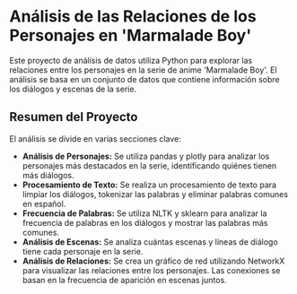 <h1>Análisis de las Relaciones de los Personajes en 'Marmalade Boy'</h1>

<p>Este proyecto de análisis de datos utiliza Python para explorar las relaciones entre los personajes en la serie de anime 'Marmalade Boy'. El análisis se basa en un conjunto de datos que contiene información sobre los diálogos y escenas de la serie.</p>

<h2>Resumen del Proyecto</h2>

<p>El análisis se divide en varias secciones clave:</p>

<ul>
    <li><strong>Análisis de Personajes:</strong> Se utiliza pandas y plotly para analizar los personajes más destacados en la serie, identificando quiénes tienen más diálogos.</li>
    <li><strong>Procesamiento de Texto:</strong> Se realiza un procesamiento de texto para limpiar los diálogos, tokenizar las palabras y eliminar palabras comunes en español.</li>
    <li><strong>Frecuencia de Palabras:</strong> Se utiliza NLTK y sklearn para analizar la frecuencia de palabras en los diálogos y mostrar las palabras más comunes.</li>
    <li><strong>Análisis de Escenas:</strong> Se analiza cuántas escenas y líneas de diálogo tiene cada personaje en la serie.</li>
    <li><strong>Análisis de Relaciones:</strong> Se crea un gráfico de red utilizando NetworkX para visualizar las relaciones entre los personajes. Las conexiones se basan en la frecuencia de aparición en escenas juntos.</li>
</ul>
